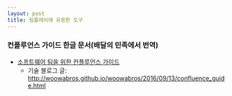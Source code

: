 ```yaml
---
layout: post
title: 팀플레이에 유용한 도구
---
```


### 컨플루언스 가이드 한글 문서(배달의 민족에서 번역)
* [소프트웨어 팀을 위한 컨플루언스 가이드](http://woowabros.github.io/files/2016-09-13/Software_Teams_Guide_to_Confluence_KOR.pdf)
  * 기술 블로그 글: http://woowabros.github.io/woowabros/2016/09/13/confluence_guide.html
